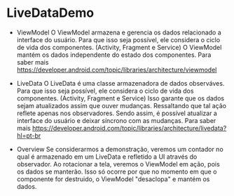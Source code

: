 # LiveDataDemo

* ViewModel
O ViewModel armazena e gerencia os dados relacionado a interface do usuário.
Para que isso seja possível, ele considera o ciclo de vida dos componentes. (Activity, Fragment e Service)
O ViewModel mantém os dados independente do estado dos componentes.
Para saber mais https://developer.android.com/topic/libraries/architecture/viewmodel

* LiveData
O LiveData é uma classe armazenadora de dados observáves.
Para que isso seja possível, ele considera o ciclo de vida dos componentes. (Activity, Fragment e Service)
Isso garante que os dados sejam atualizados assim que ouver mudanças.
Ressaltando que tal ação reflete apenas nos observadores.
Sendo assim, é possível atualizar a interface do usuário e deixar síncrono com as mudanças.
Para saber mais https://developer.android.com/topic/libraries/architecture/livedata?hl=pt-br

* Overview
Se considerarmos a demonstração, veremos um contador no qual é armazenado em um LiveData e refletido a UI através do observador.
Ao rotacionar a tela, veremos o ViewModel em ação, pois os dados se manterão.
Isso só ocorre por que no momento em que o componente for destruido, o ViewModel "desaclopa" e mantém os dados. 
